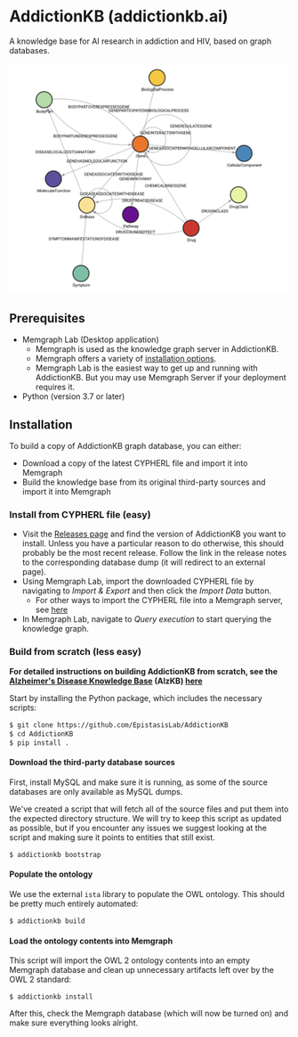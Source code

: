 # AddictionKB (addictionkb.ai)
A knowledge base for AI research in addiction and HIV, based on graph databases. 

![image](./img/AddictionKB_Schema.png)

## Prerequisites
- Memgraph Lab (Desktop application)
    - Memgraph is used as the knowledge graph server in AddictionKB.
    - Memgraph offers a variety of [installation options](https://memgraph.com/docs/getting-started/install-memgraph).
    - Memgraph Lab is the easiest way to get up and running with AddictionKB. But you may use Memgraph Server if your deployment requires it.
- Python (version 3.7 or later)

## Installation

To build a copy of AddictionKB graph database, you can either:
- Download a copy of the latest CYPHERL file and import it into Memgraph
- Build the knowledge base from its original third-party sources and import it into Memgraph

### Install from CYPHERL file (easy)
- Visit the [Releases page](https://github.com/EpistasisLab/AddictionKB/releases) and find the version of AddictionKB you want to install. Unless you have a particular reason to do otherwise, this should probably be the most recent release. Follow the link in the release notes to the corresponding database dump (it will redirect to an external page).
- Using Memgraph Lab, import the downloaded CYPHERL file by navigating to _Import & Export_ and then click the _Import Data_ button.
    - For other ways to import the CYPHERL file into a Memgraph server, see [here](https://memgraph.com/docs/data-migration/cypherl)
- In Memgraph Lab, navigate to _Query execution_ to start querying the knowledge graph.

### Build from scratch (less easy)

**For detailed instructions on building AddictionKB from scratch, see the [Alzheimer's Disease Knowledge Base](https://github.com/EpistasisLab/AlzKB) (AlzKB) [here](https://github.com/EpistasisLab/AlzKB/blob/master/BUILD.org)**

Start by installing the Python package, which includes the necessary scripts:

```{bash}
$ git clone https://github.com/EpistasisLab/AddictionKB
$ cd AddictionKB
$ pip install .
```

#### Download the third-party database sources

First, install MySQL and make sure it is running, as some of the source
databases are only available as MySQL dumps.

We've created a script that will fetch all of the source files and put them into
the expected directory structure. We will try to keep this script as updated as
possible, but if you encounter any issues we suggest looking at the script and
making sure it points to entities that still exist.

```{bash}
$ addictionkb bootstrap
```

#### Populate the ontology

We use the external `ista` library to populate the OWL ontology. This should
be pretty much entirely automated:

```{bash}
$ addictionkb build
```

#### Load the ontology contents into Memgraph

This script will import the OWL 2 ontology contents into an empty Memgraph database
and clean up unnecessary artifacts left over by the OWL 2 standard:

```{bash}
$ addictionkb install
```

After this, check the Memgraph database (which will now be turned on) and make sure
everything looks alright.
